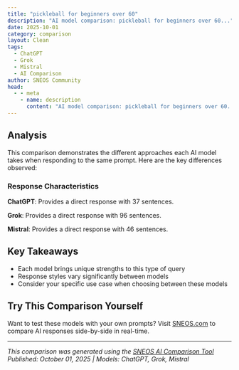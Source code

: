 ```yaml
---
title: "pickleball for beginners over 60"
description: "AI model comparison: pickleball for beginners over 60..."
date: 2025-10-01
category: comparison
layout: Clean
tags:
  - ChatGPT
  - Grok
  - Mistral
  - AI Comparison
author: SNEOS Community
head:
  - - meta
    - name: description
      content: "AI model comparison: pickleball for beginners over 60..."
---
```


<ChatComparison
  title="pickleball for beginners over 60"
  prompt="pickleball for beginners over 60"
  :responses='{
    "ChatGPT": "Pickleball is a fantastic sport for beginners over 60 because it is low-impact, easy to learn, and promotes social interaction and physical fitness. Here are some tips and information to help beginners over 60 get started with pickleball:\n\n### What is Pickleball?\nPickleball is a paddle sport that combines elements of tennis, badminton, and table tennis. It is played on a smaller court with a lower net, using a paddle and a plastic ball with holes.\n\n### Why Pickleball is Great for Those Over 60\n- **Low impact on joints:** The smaller court means less running and stress on the knees and hips.\n- **Easy to learn:** The rules and gameplay are straightforward.\n- **Social and fun:** Many local communities have clubs or groups, providing opportunities to meet new people.\n- **Improves balance and coordination:** Playing regularly helps maintain fitness and agility.\n\n### Getting Started Tips for Beginners Over 60\n1. **Find a Local Club or Group:** Look for community centers, YMCA, or senior centers that offer pickleball classes or open play.\n2. **Start with the Basics:** Learn the rules, basic strokes (serve, volley, dink), and scoring. Many clubs offer beginner clinics.\n3. **Use the Right Equipment:**  \n   - Paddle: Lightweight paddles are easier to handle for beginners.\n   - Balls: Use standard pickleball balls (with holes).\n   - Shoes: Wear court shoes with good support to prevent slips and falls.\n4. **Warm Up and Stretch:** Prepare your body with gentle stretches to reduce injury risk.\n5. **Play at Your Own Pace:** Focus first on rallies and getting comfortable with the ball rather than competition.\n6. **Practice Regularly:** Even short sessions 2-3 times a week improve skills and fitness.\n7. **Stay Hydrated and Rest:** Drink plenty of water and listen to your body to avoid overexertion.\n\n### Basic Rules Summary\n- The serve is underhand and must be made diagonally across the net.\n- Only one serve attempt is allowed.\n- Points are scored only by the serving side.\n- Games are typically played to 11 points, winning by 2.\n- The non-volley zone (\u0022kitchen\u0022) prevents players from volleying close to the net.\n\n### Additional Resources\n- **YouTube tutorials** for visual learners.\n- **Pickleball associations** (like USA Pickleball) provide beginner resources.\n- **Local seniors\u2019 programs** often offer beginner lessons.\n\n### Final Note\nPickleball is a wonderful way to stay active, meet others, and have fun. Starting slowly and focusing on enjoying the game will ensure a positive experience.\n\nIf you want, I can help you find beginner drills, recommend equipment, or suggest local clubs based on your area. Just let me know!",
    "Grok": "Pickleball is a fantastic sport for beginners over 60 because it\u2019s low-impact, easy to learn, and offers a great way to stay active while socializing. It combines elements of tennis, badminton, and ping pong, and is played on a smaller court with a paddle and a perforated plastic ball. Here\u2019s a guide to getting started with pickleball for seniors over 60:\n\n---\n\n### Why Pickleball is Great for Beginners Over 60\n1. **Low-Impact Exercise**: Pickleball is gentle on the joints compared to sports like tennis or running, making it ideal for older adults.\n2. **Social and Fun**: It\u2019s often played in doubles, fostering camaraderie and making it a great way to meet new people.\n3. **Improves Fitness**: It helps with balance, coordination, flexibility, and cardiovascular health.\n4. **Adaptable**: You can play at your own pace, whether casually or competitively.\n5. **Affordable and Accessible**: Equipment is inexpensive, and courts are often available at community centers, parks, or senior centers.\n\n---\n\n### Getting Started with Pickleball\n#### 1. Learn the Basic Rules\n- **Court**: A pickleball court is 44 feet long and 20 feet wide (for doubles), about a third the size of a tennis court.\n- **Scoring**: Only the serving side can score points. Games are typically played to 11 points (win by 2).\n- **Serve**: The serve must be underhand, and the ball must bounce once on each side after the serve (the \u201Cdouble bounce rule\u201D).\n- **Non-Volley Zone**: Near the net is a 7-foot area called the \u201Ckitchen\u201D where you cannot hit the ball out of the air (volley) unless it bounces first.\n- **Basic Play**: Players hit the ball back and forth until one side misses, hits out of bounds, or violates a rule.\n\nThere are many beginner-friendly videos on YouTube, or you can read the official rules on the USA Pickleball Association (USAPA) website.\n\n#### 2. Get the Right Equipment\n- **Paddle**: Lightweight paddles (6-8 oz) are best for beginners and seniors to avoid arm strain. Composite or graphite paddles are good options. Cost: $20\u2013$50 for a starter paddle.\n- **Ball**: Pickleballs are lightweight, plastic, and perforated. Use indoor balls for indoor courts and outdoor balls for outdoor play. Cost: $2\u2013$3 each or buy in sets.\n- **Shoes**: Wear supportive court shoes with good lateral stability to prevent slips or ankle injuries. Avoid running shoes, as they\u2019re designed for forward motion.\n- **Comfortable Clothing**: Wear breathable, moisture-wicking clothes. Many seniors also use a hat or visor for outdoor play.\n\nCheck local sporting goods stores or online retailers like Amazon for beginner sets that include paddles and balls.\n\n#### 3. Find a Place to Play\n- **Community Centers**: Many senior centers or YMCA locations offer pickleball courts and beginner clinics.\n- **Public Parks**: Look for outdoor courts in your area. Some tennis courts are now marked for pickleball.\n- **Clubs**: Join a local pickleball club for organized play and lessons. Check the USAPA website (usapickleball.org) for places to play near you.\n- **Friends**: If courts aren\u2019t available, portable nets can be set up in a driveway or park (with permission).\n\n#### 4. Start with Basic Skills\n- **Grip and Stance**: Hold the paddle with a relaxed, handshake grip. Stand with knees slightly bent, ready to move.\n- **Serve**: Practice an underhand serve, aiming for the opposite diagonal court. Start with a gentle swing.\n- **Dinks**: Learn to hit soft, controlled shots near the net (in or just over the kitchen) to keep the ball low.\n- **Groundstrokes**: Hit the ball after it bounces, focusing on control rather than power.\n- **Positioning**: Stay near the baseline after serving, then move toward the net (if comfortable) for better control of the game.\n\nBegin by practicing with a friend or family member, hitting the ball back and forth slowly to build confidence.\n\n#### 5. Join Beginner Clinics or Lessons\n- Many communities offer free or low-cost pickleball clinics for seniors. These sessions teach rules, techniques, and strategy in a supportive environment.\n- Look for \u201Cround-robin\u201D or \u201Copen play\u201D events at local courts where you can rotate partners and play at your skill level.\n\n---\n\n### Tips for Seniors Over 60\n1. **Warm Up and Stretch**: Before playing, do a 5\u201310 minute warm-up (e.g., walking or light arm swings) and stretch your calves, shoulders, and back to prevent injury.\n2. **Start Slow**: Play for 20\u201330 minutes at first and gradually increase as your stamina builds. Take breaks as needed.\n3. **Focus on Safety**: Avoid overreaching or quick pivots that could cause falls. If you have mobility issues, play doubles to cover less court space.\n4. **Stay Hydrated**: Bring water and drink regularly, especially during outdoor play.\n5. **Listen to Your Body**: Stop if you feel pain or excessive fatigue. If you have health concerns (e.g., arthritis or heart conditions), consult your doctor before starting.\n6. **Use Proper Form**: Avoid overuse injuries by learning correct paddle technique\u2014don\u2019t swing too hard or twist your wrist excessively.\n7. **Protect Yourself**: Consider wearing knee braces, elbow supports, or sunglasses (for outdoor glare) if needed.\n\n---\n\n### Benefits of Pickleball for Seniors\n- **Physical Health**: Improves cardiovascular fitness, strength, and agility while being gentle on joints.\n- **Mental Health**: Boosts mood through social interaction and reduces stress.\n- **Cognitive Benefits**: Enhances hand-eye coordination and strategic thinking.\n- **Community**: Provides a sense of belonging by connecting with other players.\n\n---\n\n### Common Challenges and Solutions\n- **Limited Mobility**: Stick to doubles play to reduce the area you need to cover. Focus on placement rather than speed.\n- **Fatigue**: Play shorter games (e.g., to 7 points) and rest between matches.\n- **Learning Curve**: Don\u2019t worry about mistakes\u2014pickleball is forgiving for beginners. Focus on having fun!\n\n---\n\n### Where to Learn More\n- **USA Pickleball Association (USAPA)**: Visit usapickleball.org for rules, tutorials, and court locators.\n- **YouTube Channels**: Channels like \u201CPrimeTime Pickleball\u201D or \u201CPickleball Channel\u201D offer free beginner tutorials.\n- **Local Groups**: Search for pickleball meetups on platforms like Meetup.com or ask at your local senior center.\n\n---\n\n### Sample Beginner Schedule\n- **Week 1\u20132**: Learn rules and practice basic shots with a friend (30 minutes, 2\u20133 times per week).\n- **Week 3\u20134**: Join a beginner clinic or open play session to meet others and play casual games.\n- **Ongoing**: Play 1\u20133 times per week for 1\u20132 hours, focusing on fun and gradual improvement.\n\nPickleball is a sport you can enjoy at any age, and many seniors find it becomes a rewarding part of their routine. Start small, prioritize safety, and most importantly, have fun! If you have specific questions or want help finding resources in your area, let me know!",
    "Mistral": "Pickleball is a fantastic sport for beginners over 60, as it combines elements of tennis, badminton, and ping pong, making it accessible and enjoyable for people of all ages and skill levels. Here are some tips and guidelines to help you get started:\n\n### 1. **Understand the Basics**\n- **Court Layout**: The pickleball court is smaller than a tennis court, making it easier to cover.\n- **Equipment**: You\u0027ll need a pickleball paddle and a pickleball. The ball is similar to a wiffle ball.\n- **Scoring**: Games are typically played to 11, 15, or 21 points, and you must win by at least 2 points.\n\n### 2. **Learn the Rules**\n- **Serve**: The serve must be underhand and below the waist. The ball must be hit without bouncing and must land in the opposite diagonal court.\n- **Double Bounce Rule**: Each team must play their first shot off the bounce. After both sides have played a shot off the bounce, players may volley the ball (hit it before it bounces).\n- **Non-Volley Zone (NVZ)**: Also known as the \u0022kitchen,\u0022 this is a 7-foot area on both sides of the net where you cannot volley the ball.\n\n### 3. **Start Slow**\n- **Warm-Up**: Begin with a gentle warm-up to loosen your muscles and joints.\n- **Practice Drills**: Start with simple drills like hitting the ball back and forth with a partner to get a feel for the paddle and ball.\n\n### 4. **Focus on Technique**\n- **Grip**: Hold the paddle with a relaxed grip, similar to how you would hold a frying pan.\n- **Footwork**: Move your feet to get into position for each shot. Avoid reaching or stretching too far.\n- **Stroke**: Practice a smooth, controlled swing. Avoid swinging too hard, as this can lead to injuries.\n\n### 5. **Stay Safe**\n- **Hydration**: Drink plenty of water before, during, and after playing.\n- **Stretching**: Incorporate stretching exercises to improve flexibility and reduce the risk of injury.\n- **Listen to Your Body**: If you feel pain or discomfort, take a break and consult a healthcare professional if necessary.\n\n### 6. **Join a Club or Group**\n- **Community**: Many communities have pickleball clubs or groups specifically for seniors. Joining a club can provide social interaction and support.\n- **Lessons**: Consider taking lessons from a certified instructor to improve your skills and technique.\n\n### 7. **Have Fun**\n- **Enjoy the Game**: Remember that the primary goal is to have fun and stay active. Don\u0027t get too caught up in winning or losing.\n- **Social Aspect**: Pickleball is a great way to meet new people and build friendships.\n\n### 8. **Equipment Tips**\n- **Paddle**: Choose a paddle that feels comfortable in your hand. Lighter paddles are generally easier to control.\n- **Ball**: Use an indoor or outdoor ball depending on where you are playing. Indoor balls are softer and quieter.\n\n### 9. **Maintain a Positive Attitude**\n- **Patience**: Be patient with yourself as you learn. Everyone starts as a beginner.\n- **Encouragement**: Encourage your fellow players and enjoy the camaraderie.\n\n### 10. **Consult a Healthcare Professional**\n- **Medical Clearance**: If you have any health concerns, consult your doctor before starting any new physical activity.\n\nPickleball is a wonderful way to stay active, socialize, and have fun. With these tips, you\u0027ll be well on your way to enjoying the sport and reaping its many benefits."
  }'
  published-date="17:38"
/>

## Analysis

This comparison demonstrates the different approaches each AI model takes when responding to the same prompt. Here are the key differences observed:

### Response Characteristics

**ChatGPT**: Provides a direct response with 37 sentences. 

**Grok**: Provides a direct response with 96 sentences. 

**Mistral**: Provides a direct response with 46 sentences. 

## Key Takeaways

- Each model brings unique strengths to this type of query
- Response styles vary significantly between models
- Consider your specific use case when choosing between these models

## Try This Comparison Yourself

Want to test these models with your own prompts? Visit [SNEOS.com](https://sneos.com) to compare AI responses side-by-side in real-time.

---

*This comparison was generated using the [SNEOS AI Comparison Tool](https://sneos.com)*
*Published: October 01, 2025 | Models: ChatGPT, Grok, Mistral*

